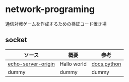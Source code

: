 # network-programing
通信対戦ゲームを作成するための検証コード置き場

## socket
|ソース|概要|参考|
----|----|----
|[echo-server-origin](socket/echo-server_origin)|Hallo world|[docs.python](https://docs.python.org/ja/3/library/socket.html#example)
|dummy|dummy|dummy|


